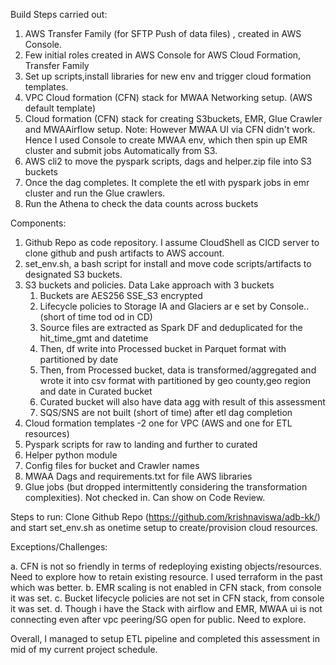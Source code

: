 Build Steps carried out:

1. AWS Transfer Family (for SFTP Push of data files) , created in AWS Console.
2. Few initial roles created in AWS Console for AWS Cloud Formation, Transfer Family  
3. Set up scripts,install libraries for new env and trigger cloud formation templates. 
4. VPC Cloud formation (CFN) stack for MWAA Networking setup. (AWS default template)
5. Cloud formation (CFN) stack for creating S3buckets, EMR, Glue Crawler and MWAAirflow setup. Note: However MWAA UI via CFN didn't work. Hence I used Console to create MWAA env, which then spin up EMR cluster and submit jobs Automatically from S3.
6. AWS cli2 to move the pyspark scripts, dags and helper.zip file into S3 buckets
7. Once the dag completes. It complete the etl with pyspark jobs in emr cluster and run the Glue crawlers.
8. Run the Athena to check the data counts across buckets

Components:
1. Github Repo as code repository. I assume CloudShell as CICD server to clone github and push artifacts to AWS account.
2. set_env.sh, a bash script for install and move code scripts/artifacts to designated S3 buckets.
3. S3 buckets and policies. Data Lake approach with 3 buckets
   1. Buckets are AES256 SSE_S3 encrypted
   2. Lifecycle policies to Storage IA and Glaciers ar e set by Console.. (short of time tod od in CD)
   3. Source files are extracted as Spark DF and deduplicated for the hit_time_gmt and datetime
   4. Then, df write into Processed bucket in Parquet format with partitioned by date
   5. Then, from Processed bucket, data is transformed/aggregated and wrote it into csv format with partitioned by geo county,geo region and date in Curated bucket
   6. Curated bucket will also have data agg with result of this assessment
   7. SQS/SNS are not built (short of time) after etl dag completion   
4. Cloud formation templates -2 one for VPC (AWS and one for ETL resources)
5. Pyspark scripts for raw to landing and further to curated
6. Helper python module 
7. Config files for bucket and Crawler names
8. MWAA Dags and requirements.txt for file AWS libraries 
9. Glue jobs (but dropped intermittently considering the transformation complexities). Not checked in. Can show on Code Review.

 Steps to run: Clone Github Repo (https://github.com/krishnaviswa/adb-kk/) and start set_env.sh as onetime setup to create/provision cloud resources.



Exceptions/Challenges:

a. CFN is not so friendly in terms of redeploying existing objects/resources. Need to explore how to retain existing resource. I used terraform in the past which was better.
b. EMR scaling is not enabled in CFN stack, from console it was set.
c. Bucket lifecycle policies are not set in CFN stack, from console it was set.
d. Though i have the Stack with airflow and EMR, MWAA ui is not connecting even after vpc peering/SG open for public. Need to explore.

Overall, I managed to setup ETL pipeline and completed this assessment in mid of my current project schedule.
